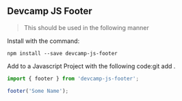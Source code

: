 ## Devcamp JS Footer

> This should be used in the following manner

Install with the command:

```
npm install --save devcamp-js-footer
```

Add to a Javascript Project with the following code:git add .

```javascript
import { footer } from 'devcamp-js-footer';

footer('Some Name');
```